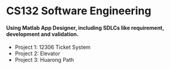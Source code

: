 <h1>CS132 Software Engineering</h1>

<h4>Using Matlab App Designer, including SDLCs like requirement, development and validation.</h4>

- Project 1: 12306 Ticket System
- Project 2: Elevator
- Project 3: Huarong Path

